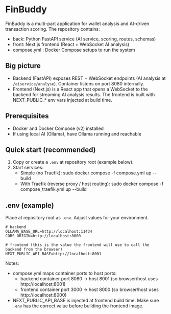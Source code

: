 # FinBuddy

FinBuddy is a multi-part application for wallet analysis and AI-driven transaction scoring. The repository contains:
- back: Python FastAPI service (AI service, scoring, routes, schemas)
- front: Next.js frontend (React + WebSocket AI analysis)
- compose.yml : Docker Compose setups to run the system

## Big picture
- Backend (FastAPI) exposes REST + WebSocket endpoints (AI analysis at `/aiservice/analyse`). Container listens on port 8080 internally.
- Frontend (Next.js) is a React app that opens a WebSocket to the backend for streaming AI analysis results. The frontend is built with NEXT_PUBLIC_* env vars injected at build time.

## Prerequisites
- Docker and Docker Compose (v2) installed
- If using local AI (Ollama), have Ollama running and reachable

## Quick start (recommended)
1. Copy or create a `.env` at repository root (example below).
2. Start services:
   - Simple (no Traefik):
     sudo docker compose -f compose.yml up --build
   - With Traefik (reverse proxy / host routing):
     sudo docker compose -f compose_traefik.yml up --build

## .env (example)
Place at repository root as `.env`. Adjust values for your environment.

```
# backend
OLLAMA_BASE_URL=http://localhost:11434
CORS_ORIGIN=http://localhost:8000

# frontend (this is the value the frontend will use to call the backend from the browser)
NEXT_PUBLIC_API_BASE=http://localhost:8001
```

Notes:
- compose.yml maps container ports to host ports:
  - backend container port 8080 -> host 8001 (so browser/host uses http://localhost:8001)
  - frontend container port 3000 -> host 8000 (so browser/host uses http://localhost:8000)
- NEXT_PUBLIC_API_BASE is injected at frontend build time. Make sure `.env` has the correct value before building the frontend image.

